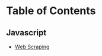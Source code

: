 Table of Contents
=================

Javascript
----------
- [Web Scraping](/javascript/web-scraping)